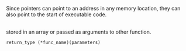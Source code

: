 Since pointers can point to an address in any memory location, they can also point to the start of executable code. 

<br>
stored in an array or passed as arguments to other function.
<br>

```
return_type (*func_name)(parameters) 
```